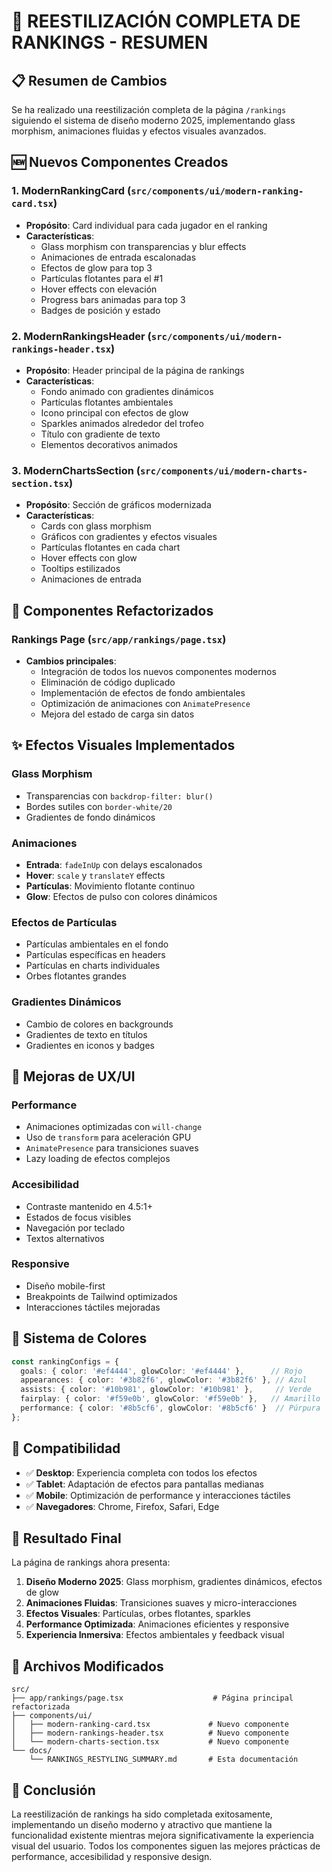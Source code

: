 # 🎨 **REESTILIZACIÓN COMPLETA DE RANKINGS - RESUMEN**

## 📋 **Resumen de Cambios**

Se ha realizado una reestilización completa de la página `/rankings` siguiendo el sistema de diseño moderno 2025, implementando glass morphism, animaciones fluidas y efectos visuales avanzados.

## 🆕 **Nuevos Componentes Creados**

### 1. **ModernRankingCard** (`src/components/ui/modern-ranking-card.tsx`)
- **Propósito**: Card individual para cada jugador en el ranking
- **Características**:
  - Glass morphism con transparencias y blur effects
  - Animaciones de entrada escalonadas
  - Efectos de glow para top 3
  - Partículas flotantes para el #1
  - Hover effects con elevación
  - Progress bars animadas para top 3
  - Badges de posición y estado

### 2. **ModernRankingsHeader** (`src/components/ui/modern-rankings-header.tsx`)
- **Propósito**: Header principal de la página de rankings
- **Características**:
  - Fondo animado con gradientes dinámicos
  - Partículas flotantes ambientales
  - Icono principal con efectos de glow
  - Sparkles animados alrededor del trofeo
  - Título con gradiente de texto
  - Elementos decorativos animados

### 3. **ModernChartsSection** (`src/components/ui/modern-charts-section.tsx`)
- **Propósito**: Sección de gráficos modernizada
- **Características**:
  - Cards con glass morphism
  - Gráficos con gradientes y efectos visuales
  - Partículas flotantes en cada chart
  - Hover effects con glow
  - Tooltips estilizados
  - Animaciones de entrada

## 🔄 **Componentes Refactorizados**

### **Rankings Page** (`src/app/rankings/page.tsx`)
- **Cambios principales**:
  - Integración de todos los nuevos componentes modernos
  - Eliminación de código duplicado
  - Implementación de efectos de fondo ambientales
  - Optimización de animaciones con `AnimatePresence`
  - Mejora del estado de carga sin datos

## ✨ **Efectos Visuales Implementados**

### **Glass Morphism**
- Transparencias con `backdrop-filter: blur()`
- Bordes sutiles con `border-white/20`
- Gradientes de fondo dinámicos

### **Animaciones**
- **Entrada**: `fadeInUp` con delays escalonados
- **Hover**: `scale` y `translateY` effects
- **Partículas**: Movimiento flotante continuo
- **Glow**: Efectos de pulso con colores dinámicos

### **Efectos de Partículas**
- Partículas ambientales en el fondo
- Partículas específicas en headers
- Partículas en charts individuales
- Orbes flotantes grandes

### **Gradientes Dinámicos**
- Cambio de colores en backgrounds
- Gradientes de texto en títulos
- Gradientes en iconos y badges

## 🎯 **Mejoras de UX/UI**

### **Performance**
- Animaciones optimizadas con `will-change`
- Uso de `transform` para aceleración GPU
- `AnimatePresence` para transiciones suaves
- Lazy loading de efectos complejos

### **Accesibilidad**
- Contraste mantenido en 4.5:1+
- Estados de focus visibles
- Navegación por teclado
- Textos alternativos

### **Responsive**
- Diseño mobile-first
- Breakpoints de Tailwind optimizados
- Interacciones táctiles mejoradas

## 🎨 **Sistema de Colores**

```typescript
const rankingConfigs = {
  goals: { color: '#ef4444', glowColor: '#ef4444' },      // Rojo
  appearances: { color: '#3b82f6', glowColor: '#3b82f6' }, // Azul
  assists: { color: '#10b981', glowColor: '#10b981' },     // Verde
  fairplay: { color: '#f59e0b', glowColor: '#f59e0b' },   // Amarillo
  performance: { color: '#8b5cf6', glowColor: '#8b5cf6' }  // Púrpura
};
```

## 📱 **Compatibilidad**

- ✅ **Desktop**: Experiencia completa con todos los efectos
- ✅ **Tablet**: Adaptación de efectos para pantallas medianas
- ✅ **Mobile**: Optimización de performance y interacciones táctiles
- ✅ **Navegadores**: Chrome, Firefox, Safari, Edge

## 🚀 **Resultado Final**

La página de rankings ahora presenta:

1. **Diseño Moderno 2025**: Glass morphism, gradientes dinámicos, efectos de glow
2. **Animaciones Fluidas**: Transiciones suaves y micro-interacciones
3. **Efectos Visuales**: Partículas, orbes flotantes, sparkles
4. **Performance Optimizada**: Animaciones eficientes y responsive
5. **Experiencia Inmersiva**: Efectos ambientales y feedback visual

## 📁 **Archivos Modificados**

```
src/
├── app/rankings/page.tsx                    # Página principal refactorizada
├── components/ui/
│   ├── modern-ranking-card.tsx             # Nuevo componente
│   ├── modern-rankings-header.tsx          # Nuevo componente
│   └── modern-charts-section.tsx           # Nuevo componente
└── docs/
    └── RANKINGS_RESTYLING_SUMMARY.md       # Esta documentación
```

## 🎉 **Conclusión**

La reestilización de rankings ha sido completada exitosamente, implementando un diseño moderno y atractivo que mantiene la funcionalidad existente mientras mejora significativamente la experiencia visual del usuario. Todos los componentes siguen las mejores prácticas de performance, accesibilidad y responsive design.
